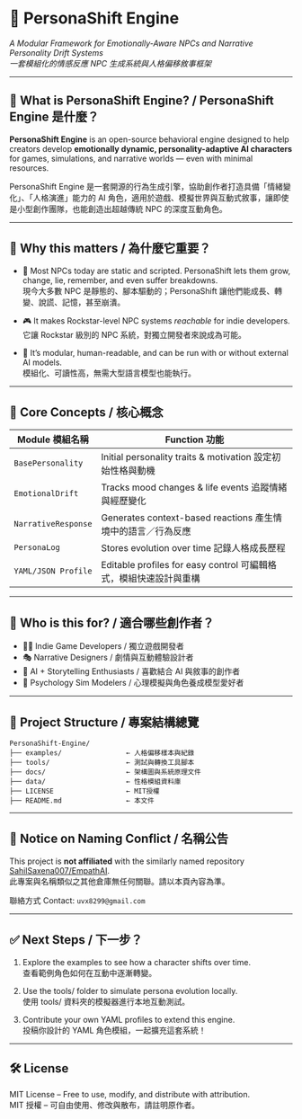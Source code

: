 
# 🧠 PersonaShift Engine  
*A Modular Framework for Emotionally-Aware NPCs and Narrative Personality Drift Systems*  
*一套模組化的情感反應 NPC 生成系統與人格偏移敘事框架*

---

## 📌 What is PersonaShift Engine? / PersonaShift Engine 是什麼？

**PersonaShift Engine** is an open-source behavioral engine designed to help creators develop **emotionally dynamic, personality-adaptive AI characters** for games, simulations, and narrative worlds — even with minimal resources.

PersonaShift Engine 是一套開源的行為生成引擎，協助創作者打造具備「情緒變化」、「人格演進」能力的 AI 角色，適用於遊戲、模擬世界與互動式敘事，讓即使是小型創作團隊，也能創造出超越傳統 NPC 的深度互動角色。

---

## 🎯 Why this matters / 為什麼它重要？

- 💬 Most NPCs today are static and scripted. PersonaShift lets them grow, change, lie, remember, and even suffer breakdowns.  
  現今大多數 NPC 是靜態的、腳本驅動的；PersonaShift 讓他們能成長、轉變、說謊、記憶，甚至崩潰。

- 🎮 It makes Rockstar-level NPC systems *reachable* for indie developers.  
  它讓 Rockstar 級別的 NPC 系統，對獨立開發者來說成為可能。

- 🧱 It’s modular, human-readable, and can be run with or without external AI models.  
  模組化、可讀性高，無需大型語言模型也能執行。

---

## 🧬 Core Concepts / 核心概念

| Module 模組名稱 | Function 功能 |
|-----------------|----------------|
| `BasePersonality` | Initial personality traits & motivation 設定初始性格與動機 |
| `EmotionalDrift` | Tracks mood changes & life events 追蹤情緒與經歷變化 |
| `NarrativeResponse` | Generates context-based reactions 產生情境中的語言／行為反應 |
| `PersonaLog` | Stores evolution over time 記錄人格成長歷程 |
| `YAML/JSON Profile` | Editable profiles for easy control 可編輯格式，模組快速設計與重構 |

---

## 🚀 Who is this for? / 適合哪些創作者？

- 🧑‍💻 Indie Game Developers / 獨立遊戲開發者  
- 🎭 Narrative Designers / 劇情與互動體驗設計者  
- 🤖 AI + Storytelling Enthusiasts / 喜歡結合 AI 與敘事的創作者  
- 🧠 Psychology Sim Modelers / 心理模擬與角色養成模型愛好者  

---

## 🧱 Project Structure / 專案結構總覽

```
PersonaShift-Engine/
├── examples/                ← 人格偏移樣本與紀錄
├── tools/                   ← 測試與轉換工具腳本
├── docs/                    ← 架構圖與系統原理文件
├── data/                    ← 性格模組資料庫
├── LICENSE                  ← MIT授權
├── README.md                ← 本文件
```

---

## 💌 Notice on Naming Conflict / 名稱公告

This project is **not affiliated** with the similarly named repository [SahilSaxena007/EmpathAI](https://github.com/SahilSaxena007/EmpathAI).  
此專案與名稱類似之其他倉庫無任何關聯。請以本頁內容為準。

聯絡方式 Contact: `uvx8299@gmail.com`

---

## ✅ Next Steps / 下一步？

1. Explore the examples to see how a character shifts over time.  
   查看範例角色如何在互動中逐漸轉變。

2. Use the tools/ folder to simulate persona evolution locally.  
   使用 tools/ 資料夾的模擬器進行本地互動測試。

3. Contribute your own YAML profiles to extend this engine.  
   投稿你設計的 YAML 角色模組，一起擴充這套系統！

---

## 🛠 License

MIT License – Free to use, modify, and distribute with attribution.  
MIT 授權 – 可自由使用、修改與散布，請註明原作者。
